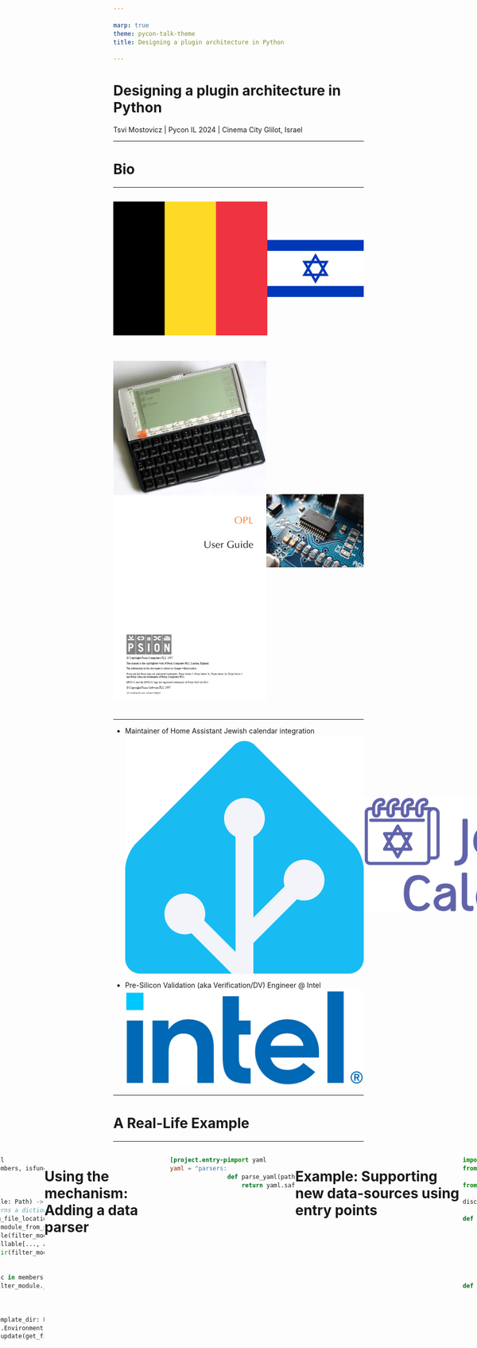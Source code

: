 ```yaml
---

marp: true
theme: pycon-talk-theme
title: Designing a plugin architecture in Python

---
```


# Designing a plugin architecture in Python

Tsvi Mostovicz | Pycon IL 2024 | Cinema City Glilot, Israel

---

<!-- 2 min - Who am I, what I do, a bit about Intel -->

# Bio

---

<div style="display: flex; justify-content: space-between; align-items: center; margin-bottom: 20px;">
<div>

![height:250px](assets/belgium-flag.svg)
</div>
<div data-marpit-fragment="1">

![height:250px](assets/israel-flag.png)
</div>
</div>

<div style="display: flex; justify-content: space-between; align-items: center; margin-bottom: 20px;">
<div data-marpit-fragment="2">

![height:250px](assets/psion5.jpg) ![height:250px](assets/opl-docs.png)
</div>
<div data-marpit-fragment="3">

![height:250px](assets/electronics.jpg)
</div>
</div>

---

- Maintainer of Home Assistant Jewish calendar integration
  <span style="display: flex; align-items: center; justify-content: flex-start">
 ![height:150px margin-right:10px](assets/home-assistant.png)
 ![height:150px](assets/jewish-calendar.png)
 </span>
</div>

<div data-marpit-fragment="1">

- Pre-Silicon Validation (aka Verification/DV) Engineer @ Intel
  <span style="display: inline-block; vertical-align: middle;">
  ![height:150px margin-left:l-10px](assets/intel.png)
  </span>
</div>

---

<!-- 2 min - A story describing what a plugin architecture solves 

## Intro

* You write a Python app supporting a variety of options
* A user asks for their specific-use case ...
* Another user asks for their specific-use case ...
* A third user asks for their specific-use case ...
* You realize that slowly your app is becoming a 

---

![bg width:95%](assets/one-more-thing.png)

---

-->
<!-- 3 min

Step-by-step introduce the example tool for our talk using a block diagram.
The tool (a code generator) takes a configuration file, a Jinja template, and data and generates code by applying the template to the data.

(Explain 30 seconds on Jinja)

Our plugin architecture will focus on two points that should be highlighted by the end of the slide:
    - Using user-defined Jinja filters
    - Support new data sources

Show the graph step by step.
- Step 1: CodeGen Tool
- Step 2: Inputs
- Step 3: Output
- Step 4: Highlight the arrow going from the tool to the output
- Step 5: Highlight the data block

mermaid
flowchart LR
    step1[CodeGen Tool]

    step2a[Configuration File]
    step2b[Jinja Template]
    step2c[Data]

    step3[Generated Code]

    step2a --/> step1
    step2b --/> step1
    step2c --/> step1

    step1 --/> step3
-->

# A Real-Life Example

---

<span style="display: flex; justify-content: center">

![height:500px](./assets/codegen-step-1.svg)
</span>

---

<span style="display: flex; justify-content: center">

![height:500px](./assets/codegen-step-2.svg)
</span>

---

<span style="display: flex; justify-content: center">

![height:500px](./assets/codegen-step-3.svg)
</span>

---

# Jinja templates

* Jinja is a templating engine built on Python
* Widely used by open-source projects (Django, Ansible, Home Assistant)
* Filters are python methods that can be used in the template as follows:

<div data-marpit-fragment="1">

```jinja
{% set name = "tsvi" %}
 Hello {{ name | upper }}! {# upper is a filter #}
```

</div>
<div data-marpit-fragment="2">

```text
Hello TSVI!
```

</div>

---

<span style="display: flex; justify-content: center">

![height:500px](./assets/codegen-step-4.svg)
</span>

---

<!-- 
3 min
Explain what plugins need to be supported.
 - Discovery - can be automatic or manual
    - Automatic - search for pre-defined directories/names
    - Manual - provided by a configuration
 - Loading and Registration
    - We need the application to understand what can be called
    - In our example:
        - Jinja must be aware of the available filters
        - When trying to parse a data source we need to know that a parser is available

# Supporting plugins - what is needed?

* Discovery
    - Automatic (based on predefined scheme (naming/packaging))
    - Manual (provided by app configuration)
* Loading and Registration

---

-->

# Coding time: adding a Jinja filter

<!--
- Explain why we need the dunder variable (allow for testing)
- DO NOT DISCUSS 3rd-party unless asked about
- https://capitalizemytitle.com/camel-case/
- https://learn.microsoft.com/sv-se/archive/blogs/brada/history-around-pascal-casing-and-camel-casing
-->


<div hidden="true">

```python
__filters__ = ["pascal"]


def pascal(text: str) -> str:
    """Return the given string as a pascal case."""
    return capwords(text, sep=" ").replace(" ", "")
```
</div>

<div data-marpit-fragment="1">

```jinja
{{ "variable name" | pascal }}
```

```text
VariableName
```
</div>

---

# How can we import this dynamically?

```python {20-22}
from importlib import util
from inspect import getmembers, isfunction

import jinja2

def get_filters(filter_file: Path) -> dict[str, Callable[..., Any]]:
    """Function that returns a dictionary of dynamically loaded filters."""
    spec = util.spec_from_file_location(filter_file.stem, filter_file)
    filter_module = util.module_from_spec(spec)
    spec.loader.exec_module(filter_module)
    members: dict[str, Callable[..., Any]] = dict(getmembers(filter_module, isfunction))
    if "__filters__" in dir(filter_module):
        members = {
            name: func
            for name, func in members.items()
            if name in filter_module.__filters__
        }
    return members

def setup_template_env(template_dir: Path, filter_file: Path):
    template_env = jinja2.Environment(loader=jinja2.FileSystemLoader(template_dir))
    template_env.filters.update(get_filters(filter_file))
```

--- 

# Using the mechanism: Adding a data parser

```toml
[project.entry-points.codegen-parsers]
yaml = "parsers:parse_yaml"
```

```python
import yaml

def parse_yaml(path: Path) -> dict[str, Any]:
    return yaml.safe_load(path.read_text())
```

---

<!--
Entry points - 4 min

Entry points have multiple usages:
 - CLI/GUI scripts
 - Plugins
-->

# Example: Supporting new data-sources using entry points

```python
import sys
from importlib.metadata import entry_points

from parsers import BUILTIN_PARSERS

discovered_parsers = entry_points(group='codegen-parsers')
    
def get_parser(data_file: Path) -> Callable:
    parser = BUILTIN_PARSERS.get(data_file.suffix)
    if parser:
        return parser
    parser_ep = discovered_parsers.get(data_file.suffix) 
    if parser_ep:
        return parser_ep.load()

def parse_data(data_file: Path) -> dict[str, Any]:
    parse = get_parser(data_file)
    parse(data_file)
```

Other ways exist to create these types of plugins. [See here](https://packaging.python.org/en/latest/guides/creating-and-discovering-plugins/)

---

# Recap

<!--

- Why do we want plugins?
- What do we need to define a plugin?
- How can we support plugins?

-->

* Why?
* What?
* How?

---

# Thank you

<div style="display: flex; align-items: center; justify-content: center;">

<div style="text-align: center; margin-right: 20px; margin-top: 75px;">
<img src="assets/linkedin-qr.png" style="height: 150px; border: 2px solid #0077b5; border-radius: 10px;">
<br><b>LinkedIn:</b> <a href="https://linkedin.com/in/tsvim">linkedin.com/in/tsvim</a>
</div>

<div style="text-align: center; margin-left: 20px; margin-top: 75px;">
<img src="assets/github-qr.png" style="height: 150px; border: 2px solid #333; border-radius: 10px;">
<br><b>GitHub:</b> <a href="https://github.com/tsvi">github.com/tsvi</a>
</div>

</div>

---

# Resources

- Jinja - https://jinja.palletsprojects.com/
- Plugin packaging - https://packaging.python.org/en/latest/guides/creating-and-discovering-plugins/
- Entry Points - https://setuptools.pypa.io/en/latest/userguide/entry_point.html
- Other ways of implementing:
    - [Youtube - ArjanCodes - Why the Plugin Architecture Gives You CRAZY Flexibility](https://www.youtube.com/watch?v=iCE1bDoit9Q)
    - Rodney Ragan - How I wrote a Python app that can be extended with plugins - [Part 1][art-part-1] / [Part 2][art-part-2] / [Part 3][art-part-3]

[art-part-1]: https://medium.com/@rodney_ragan/how-i-wrote-a-python-app-that-can-be-extended-with-plugins-part-1-2ddfd4ec5258
[art-part-2]: https://medium.com/@rodney_ragan/how-i-wrote-a-python-app-that-can-be-extended-with-plugins-part-2-4f91c1f27022
[art-part-3]: https://medium.com/@rodney_ragan/how-i-wrote-a-python-app-that-can-be-extended-with-plugins-part-3-eab895d35204